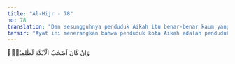 ```yaml
---
title: "Al-Hijr - 78"
no: 78
translation: "Dan sesungguhnya penduduk Aikah itu benar-benar kaum yang zalim,"
tafsir: "Ayat ini menerangkan bahwa penduduk kota Aikah adalah penduduk yang zalim dan ingkar. Kepada mereka diutus Nabi Syuaib a.s., tetapi mereka mengingkari dan mendustakan dakwahnya.\n\nDalam hadis diterangkan hubungan penduduk Aikah dengan penduduk kota Madyan.\n\nRasulullah saw berkata, \"Sesungguhnya penduduk kota Madyan dan penduduk Aikah itu adalah dua umat yang kepada keduanya Allah mengutus Nabi Syuaib\". (Riwayat Ibnu Mardawaih dan Ibnu 'Asakir)\n\nArti dasar dari Aikah ialah hutan, kemudian menjadi nama suatu negeri karena negeri itu memiliki banyak hutan. Negeri itu terletak di daerah Madyan.\n\nPenduduk Aikah menganut kepercayaan politeisme, suka menyamun dan merampok orang yang lewat negeri mereka, serta berlaku curang dalam menimbang dan menakar. Kepada mereka diutus Nabi Syuaib a.s., tetapi mereka mengingkarinya."
---
```


وَاِنْ كَانَ اَصْحٰبُ الْاَيْكَةِ لَظٰلِمِيْنَۙ
